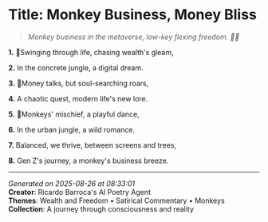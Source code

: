 # Title: Monkey Business, Money Bliss

> *Monkey business in the metaverse, low-key flexing freedom. 🐒🎢*

**1.** 🌴Swinging through life, chasing wealth's gleam,


**2.** In the concrete jungle, a digital dream.


**3.** 🤑Money talks, but soul-searching roars,


**4.** A chaotic quest, modern life's new lore.


**5.** 🐒Monkeys' mischief, a playful dance,


**6.** In the urban jungle, a wild romance.


**7.** Balanced, we thrive, between screens and trees,


**8.** Gen Z's journey, a monkey's business breeze.



---

*Generated on 2025-08-26 at 08:33:01*  
**Creator**: Ricardo Barroca's AI Poetry Agent  
**Themes**: Wealth and Freedom • Satirical Commentary • Monkeys  
**Collection**: A journey through consciousness and reality